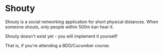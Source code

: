 # Shouty

Shouty is a social networking application for short physical distances.
When someone shouts, only people within 500m kan hear it.

Shouty doesn't exist yet - you will implement it yourself!

That is, if you're attending a BDD/Cucumber course.
